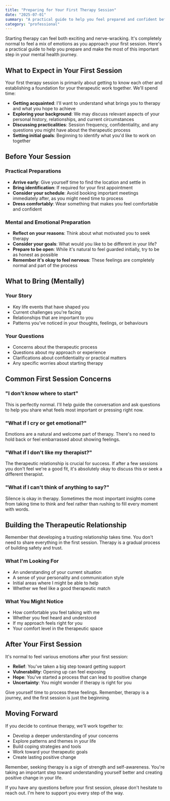 ```yaml
---
title: "Preparing for Your First Therapy Session"
date: "2025-07-01"
summary: "A practical guide to help you feel prepared and confident before attending your first therapy session."
category: "professional"
---
```


Starting therapy can feel both exciting and nerve-wracking. It's completely normal to feel a mix of emotions as you approach your first session. Here's a practical guide to help you prepare and make the most of this important step in your mental health journey.

## What to Expect in Your First Session

Your first therapy session is primarily about getting to know each other and establishing a foundation for your therapeutic work together. We'll spend time:

- **Getting acquainted**: I'll want to understand what brings you to therapy and what you hope to achieve
- **Exploring your background**: We may discuss relevant aspects of your personal history, relationships, and current circumstances
- **Discussing practicalities**: Session frequency, confidentiality, and any questions you might have about the therapeutic process
- **Setting initial goals**: Beginning to identify what you'd like to work on together

## Before Your Session

### Practical Preparations
- **Arrive early**: Give yourself time to find the location and settle in
- **Bring identification**: If required for your first appointment
- **Consider your schedule**: Avoid booking important meetings immediately after, as you might need time to process
- **Dress comfortably**: Wear something that makes you feel comfortable and confident

### Mental and Emotional Preparation
- **Reflect on your reasons**: Think about what motivated you to seek therapy
- **Consider your goals**: What would you like to be different in your life?
- **Prepare to be open**: While it's natural to feel guarded initially, try to be as honest as possible
- **Remember it's okay to feel nervous**: These feelings are completely normal and part of the process

## What to Bring (Mentally)

### Your Story
- Key life events that have shaped you
- Current challenges you're facing
- Relationships that are important to you
- Patterns you've noticed in your thoughts, feelings, or behaviours

### Your Questions
- Concerns about the therapeutic process
- Questions about my approach or experience
- Clarifications about confidentiality or practical matters
- Any specific worries about starting therapy

## Common First Session Concerns

### "I don't know where to start"
This is perfectly normal. I'll help guide the conversation and ask questions to help you share what feels most important or pressing right now.

### "What if I cry or get emotional?"
Emotions are a natural and welcome part of therapy. There's no need to hold back or feel embarrassed about showing feelings.

### "What if I don't like my therapist?"
The therapeutic relationship is crucial for success. If after a few sessions you don't feel we're a good fit, it's absolutely okay to discuss this or seek a different therapist.

### "What if I can't think of anything to say?"
Silence is okay in therapy. Sometimes the most important insights come from taking time to think and feel rather than rushing to fill every moment with words.

## Building the Therapeutic Relationship

Remember that developing a trusting relationship takes time. You don't need to share everything in the first session. Therapy is a gradual process of building safety and trust.

### What I'm Looking For
- An understanding of your current situation
- A sense of your personality and communication style
- Initial areas where I might be able to help
- Whether we feel like a good therapeutic match

### What You Might Notice
- How comfortable you feel talking with me
- Whether you feel heard and understood
- If my approach feels right for you
- Your comfort level in the therapeutic space

## After Your First Session

It's normal to feel various emotions after your first session:
- **Relief**: You've taken a big step toward getting support
- **Vulnerability**: Opening up can feel exposing
- **Hope**: You've started a process that can lead to positive change
- **Uncertainty**: You might wonder if therapy is right for you

Give yourself time to process these feelings. Remember, therapy is a journey, and the first session is just the beginning.

## Moving Forward

If you decide to continue therapy, we'll work together to:
- Develop a deeper understanding of your concerns
- Explore patterns and themes in your life
- Build coping strategies and tools
- Work toward your therapeutic goals
- Create lasting positive change

Remember, seeking therapy is a sign of strength and self-awareness. You're taking an important step toward understanding yourself better and creating positive change in your life.

If you have any questions before your first session, please don't hesitate to reach out. I'm here to support you every step of the way.
